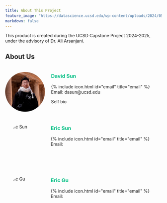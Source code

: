 ```yaml
---
title: About This Project
feature_image: "https://datascience.ucsd.edu/wp-content/uploads/2024/05/HDSI_Drone-Aerial.jpg"
markdown: false
---
```


<p>This product is created during the UCSD Capstone Project 2024-2025, under the advisory of Dr. Ali Arsanjani.</p>

<h2>About Us</h2>
<div style="display:flex; margin: 0 0 20px 0;">
    <img src="/assets/images/David.png" alt="David Sun" style="width:128px; height:128px; margin:20px 20px 0 0;border-radius: 50%;"/>
    <div>
        <h3 style="color:#05bf85;">David Sun</h3>
        <p>{% include icon.html id="email" title="email" %} Email: dasun@ucsd.edu</p>
        <p>Self bio</p>
    </div>
</div>

<div style="display:flex; margin: 0 0 20px 0;">
    <img src="" alt="Eric Sun" style="width:128px; height:128px; margin:20px 20px 0 0;border-radius: 50%;"/>
    <div>
        <h3 style="color:#05bf85;">Eric Sun</h3>
        <p>{% include icon.html id="email" title="email" %} Email: </p>
    </div>
</div>

<div style="display:flex; margin: 0 0 20px 0;">
    <img src="" alt="Eric Gu" style="width:128px; height:128px; margin:20px 20px 0 0;border-radius: 50%;"/>
    <div>
        <h3 style="color:#05bf85;">Eric Gu</h3>
        <p>{% include icon.html id="email" title="email" %} Email: </p>
    </div>
</div>